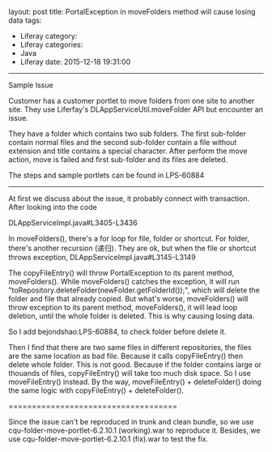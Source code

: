 layout: post
title: PortalException in moveFolders method will cause losing data
tags:
  - Liferay
category:
  - Liferay
categories:
  - Java
  - Liferay
date: 2015-12-18 19:31:00
---
Sample Issue

Customer has a customer portlet to move folders from one site to another site. They use Liferfay's DLAppServiceUtil.moveFolder API but encounter an issue.

They have a folder which contains two sub folders. The first sub-folder contain normal files and the second sub-folder contain a file without extension and title contains a special character. After perform the move action, move is failed and first sub-folder and its files are deleted.

The steps and sample portlets can be found in LPS-60884

 

------------------------------------------------------------------------

At first we discuss about the issue, it probably connect with transaction. After looking into the code

DLAppServiceImpl.java#L3405-L3436

In moveFolders(), there's a for loop for file, folder or shortcut. For folder, there's another recursion (递归). They are ok, but when the file or shortcut throws exception, DLAppServiceImpl.java#L3145-L3149

The copyFileEntry() will throw PortalException to its parent method, moveFolders(). While moveFolders() catches the exception, it will run "toRepository.deleteFolder(newFolder.getFolderId());", which will delete the folder and file that already copied. But what's worse, moveFolders() will throw exception to its parent method, moveFolders(), it will lead loop deletion, until the whole folder is deleted. This is why causing losing data.

So I add bejondshao:LPS-60884, to check folder before delete it.

Then I find that there are two same files in different repositories, the files are the same location as bad file. Because it calls copyFileEntry() then delete whole folder. This is not good. Because if the folder contains large or thouands of files, copyFileEntry() will take too much disk space. So I use moveFileEntry() instead. By the way, moveFileEntry() + deleteFolder() doing the same logic with copyFileEntry() + deleteFolder().

====================================

Since the issue can't be reproduced in trunk and clean bundle, so we use cqu-folder-move-portlet-6.2.10.1 (working).war to reproduce it. Besides, we use cqu-folder-move-portlet-6.2.10.1 (fix).war to test the fix.

 